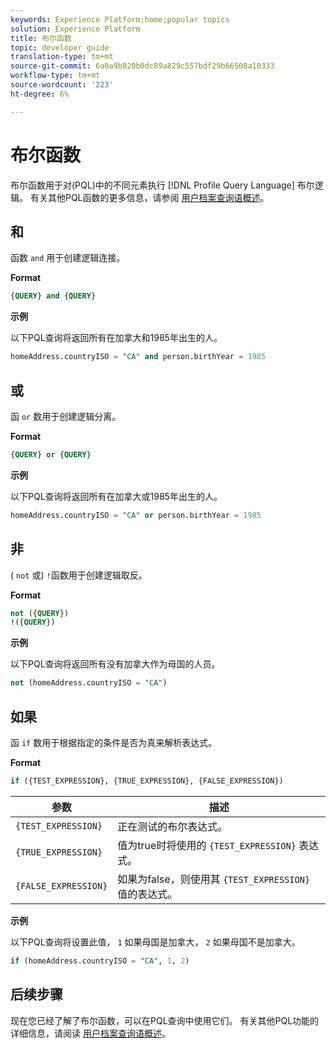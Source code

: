```yaml
---
keywords: Experience Platform;home;popular topics
solution: Experience Platform
title: 布尔函数
topic: developer guide
translation-type: tm+mt
source-git-commit: 6a0a9b020b0dc89a829c557bdf29b66508a10333
workflow-type: tm+mt
source-wordcount: '223'
ht-degree: 6%

---
```



# 布尔函数

布尔函数用于对(PQL)中的不同元素执行 [!DNL Profile Query Language] 布尔逻辑。  有关其他PQL函数的更多信息，请参阅 [用户档案查询语概述](./overview.md)。

## 和

函数 `and` 用于创建逻辑连接。

**Format**

```sql
{QUERY} and {QUERY}
```

**示例**

以下PQL查询将返回所有在加拿大和1985年出生的人。

```sql
homeAddress.countryISO = "CA" and person.birthYear = 1985
```

## 或

函 `or` 数用于创建逻辑分离。

**Format**

```sql
{QUERY} or {QUERY}
```

**示例**

以下PQL查询将返回所有在加拿大或1985年出生的人。

```sql
homeAddress.countryISO = "CA" or person.birthYear = 1985
```

## 非

( `not` 或) `!`函数用于创建逻辑取反。

**Format**

```sql
not ({QUERY})
!({QUERY})
```

**示例**

以下PQL查询将返回所有没有加拿大作为母国的人员。

```sql
not (homeAddress.countryISO = "CA")
```

## 如果

函 `if` 数用于根据指定的条件是否为真来解析表达式。

**Format**

```sql
if ({TEST_EXPRESSION}, {TRUE_EXPRESSION}, {FALSE_EXPRESSION})
```

| 参数 | 描述 |
| --------- | ----------- |
| `{TEST_EXPRESSION}` | 正在测试的布尔表达式。 |
| `{TRUE_EXPRESSION}` | 值为true时将使用的 `{TEST_EXPRESSION}` 表达式。 |
| `{FALSE_EXPRESSION}` | 如果为false，则使用其 `{TEST_EXPRESSION}` 值的表达式。 |

**示例**

以下PQL查询将设置此值， `1` 如果母国是加拿大， `2` 如果母国不是加拿大。

```sql
if (homeAddress.countryISO = "CA", 1, 2)
```

## 后续步骤

现在您已经了解了布尔函数，可以在PQL查询中使用它们。 有关其他PQL功能的详细信息，请阅读 [用户档案查询语概述](./overview.md)。
